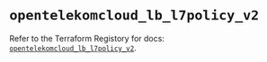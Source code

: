 # `opentelekomcloud_lb_l7policy_v2`

Refer to the Terraform Registory for docs: [`opentelekomcloud_lb_l7policy_v2`](https://www.terraform.io/docs/providers/opentelekomcloud/r/lb_l7policy_v2).

